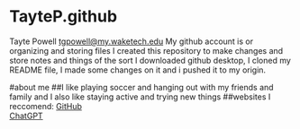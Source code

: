 # TayteP.github
Tayte Powell 
tgpowell@my.waketech.edu
My github account is or organizing and storing files
I created this repository to make changes and store notes and things of the sort
I downloaded github desktop, I cloned my README file, I made some changes on it and i pushed it to my origin. 

#about me
##I like playing soccer and hanging out with my friends and family and I also like staying active and trying new things
##websites I reccomend: 
[GitHub](github.com)  
[ChatGPT](chatgpt.com)